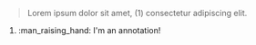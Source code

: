 <div class="annotate" markdown>

> Lorem ipsum dolor sit amet, (1) consectetur adipiscing elit.

</div>

1.  :man_raising_hand: I'm an annotation!